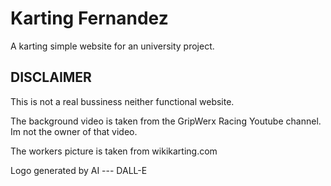 # Karting Fernandez
A karting simple website for an university project.
## DISCLAIMER
This is not a real bussiness neither functional website.

The background video is taken from the GripWerx Racing Youtube channel. Im not the owner of that video.

The workers picture is taken from wikikarting.com

Logo generated by AI --- DALL-E
